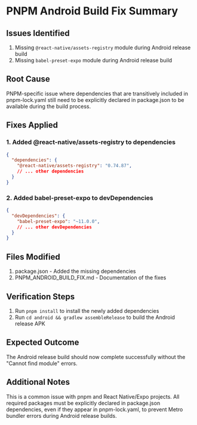 # PNPM Android Build Fix Summary

## Issues Identified
1. Missing `@react-native/assets-registry` module during Android release build
2. Missing `babel-preset-expo` module during Android release build

## Root Cause
PNPM-specific issue where dependencies that are transitively included in pnpm-lock.yaml still need to be explicitly declared in package.json to be available during the build process.

## Fixes Applied

### 1. Added @react-native/assets-registry to dependencies
```json
{
  "dependencies": {
    "@react-native/assets-registry": "0.74.87",
    // ... other dependencies
  }
}
```

### 2. Added babel-preset-expo to devDependencies
```json
{
  "devDependencies": {
    "babel-preset-expo": "~11.0.0",
    // ... other devDependencies
  }
}
```

## Files Modified
1. package.json - Added the missing dependencies
2. PNPM_ANDROID_BUILD_FIX.md - Documentation of the fixes

## Verification Steps
1. Run `pnpm install` to install the newly added dependencies
2. Run `cd android && gradlew assembleRelease` to build the Android release APK

## Expected Outcome
The Android release build should now complete successfully without the "Cannot find module" errors.

## Additional Notes
This is a common issue with pnpm and React Native/Expo projects. All required packages must be explicitly declared in package.json dependencies, even if they appear in pnpm-lock.yaml, to prevent Metro bundler errors during Android release builds.